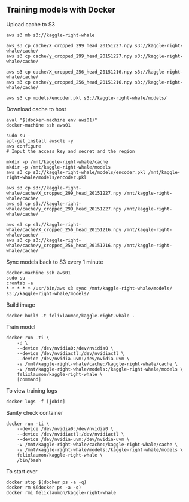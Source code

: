 ## Training models with Docker

Upload cache to S3

    aws s3 mb s3://kaggle-right-whale

    aws s3 cp cache/X_cropped_299_head_20151227.npy s3://kaggle-right-whale/cache/
    aws s3 cp cache/y_cropped_299_head_20151227.npy s3://kaggle-right-whale/cache/

    aws s3 cp cache/X_cropped_256_head_20151216.npy s3://kaggle-right-whale/cache/
    aws s3 cp cache/y_cropped_256_head_20151216.npy s3://kaggle-right-whale/cache/

    aws s3 cp models/encoder.pkl s3://kaggle-right-whale/models/

Download cache to host

    eval "$(docker-machine env aws01)"
    docker-machine ssh aws01

    sudo su -
    apt-get install awscli -y
    aws configure
    # Input the access key and secret and the region

    mkdir -p /mnt/kaggle-right-whale/cache
    mkdir -p /mnt/kaggle-right-whale/models
    aws s3 cp s3://kaggle-right-whale/models/encoder.pkl /mnt/kaggle-right-whale/models/encoder.pkl

    aws s3 cp s3://kaggle-right-whale/cache/X_cropped_299_head_20151227.npy /mnt/kaggle-right-whale/cache/
    aws s3 cp s3://kaggle-right-whale/cache/y_cropped_299_head_20151227.npy /mnt/kaggle-right-whale/cache/

    aws s3 cp s3://kaggle-right-whale/cache/X_cropped_256_head_20151216.npy /mnt/kaggle-right-whale/cache/
    aws s3 cp s3://kaggle-right-whale/cache/y_cropped_256_head_20151216.npy /mnt/kaggle-right-whale/cache/


Sync models back to S3 every 1 minute

    docker-machine ssh aws01
    sudo su -
    crontab -e
    * * * * * /usr/bin/aws s3 sync /mnt/kaggle-right-whale/models/ s3://kaggle-right-whale/models/

Build image

    docker build -t felixlaumon/kaggle-right-whale .

Train model

    docker run -ti \
        -d \
        --device /dev/nvidia0:/dev/nvidia0 \
        --device /dev/nvidiactl:/dev/nvidiactl \
        --device /dev/nvidia-uvm:/dev/nvidia-uvm \
        -v /mnt/kaggle-right-whale/cache:/kaggle-right-whale/cache \
        -v /mnt/kaggle-right-whale/models:/kaggle-right-whale/models \
        felixlaumon/kaggle-right-whale \
        [command]

To view training logs

    docker logs -f [jobid]

Sanity check container

    docker run -ti \
        --device /dev/nvidia0:/dev/nvidia0 \
        --device /dev/nvidiactl:/dev/nvidiactl \
        --device /dev/nvidia-uvm:/dev/nvidia-uvm \
        -v /mnt/kaggle-right-whale/cache:/kaggle-right-whale/cache \
        -v /mnt/kaggle-right-whale/models:/kaggle-right-whale/models \
        felixlaumon/kaggle-right-whale \
        /bin/bash

To start over

    docker stop $(docker ps -a -q)
    docker rm $(docker ps -a -q)
    docker rmi felixlaumon/kaggle-right-whale
